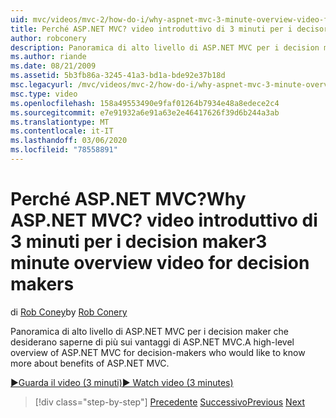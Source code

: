 ```yaml
---
uid: mvc/videos/mvc-2/how-do-i/why-aspnet-mvc-3-minute-overview-video-for-decision-makers
title: Perché ASP.NET MVC? video introduttivo di 3 minuti per i decisori | Microsoft Docs
author: robconery
description: Panoramica di alto livello di ASP.NET MVC per i decision maker che desiderano saperne di più sui vantaggi di ASP.NET MVC.
ms.author: riande
ms.date: 08/21/2009
ms.assetid: 5b3fb86a-3245-41a3-bd1a-bde92e37b18d
msc.legacyurl: /mvc/videos/mvc-2/how-do-i/why-aspnet-mvc-3-minute-overview-video-for-decision-makers
msc.type: video
ms.openlocfilehash: 158a49553490e9faf01264b7934e48a8edece2c4
ms.sourcegitcommit: e7e91932a6e91a63e2e46417626f39d6b244a3ab
ms.translationtype: MT
ms.contentlocale: it-IT
ms.lasthandoff: 03/06/2020
ms.locfileid: "78558891"
---
```

# <a name="why-aspnet-mvc-3-minute-overview-video-for-decision-makers"></a><span data-ttu-id="725df-104">Perché ASP.NET MVC?</span><span class="sxs-lookup"><span data-stu-id="725df-104">Why ASP.NET MVC?</span></span> <span data-ttu-id="725df-105">video introduttivo di 3 minuti per i decision maker</span><span class="sxs-lookup"><span data-stu-id="725df-105">3 minute overview video for decision makers</span></span>

<span data-ttu-id="725df-106">di [Rob Coney](https://github.com/robconery)</span><span class="sxs-lookup"><span data-stu-id="725df-106">by [Rob Conery](https://github.com/robconery)</span></span>

<span data-ttu-id="725df-107">Panoramica di alto livello di ASP.NET MVC per i decision maker che desiderano saperne di più sui vantaggi di ASP.NET MVC.</span><span class="sxs-lookup"><span data-stu-id="725df-107">A high-level overview of ASP.NET MVC for decision-makers who would like to know more about benefits of ASP.NET MVC.</span></span>

[<span data-ttu-id="725df-108">&#9654;Guarda il video (3 minuti)</span><span class="sxs-lookup"><span data-stu-id="725df-108">&#9654; Watch video (3 minutes)</span></span>](https://channel9.msdn.com/Blogs/ASP-NET-Site-Videos/why-aspnet-mvc-3-minute-overview-video-for-decision-makers)

> [!div class="step-by-step"]
> <span data-ttu-id="725df-109">[Precedente](what-is-aspnet-mvc-80-minute-technical-video-for-developers-building-nerddinner.md)
> [Successivo](aspnet-mvc-how-10-minute-technical-video-for-developers.md)</span><span class="sxs-lookup"><span data-stu-id="725df-109">[Previous](what-is-aspnet-mvc-80-minute-technical-video-for-developers-building-nerddinner.md)
[Next](aspnet-mvc-how-10-minute-technical-video-for-developers.md)</span></span>
